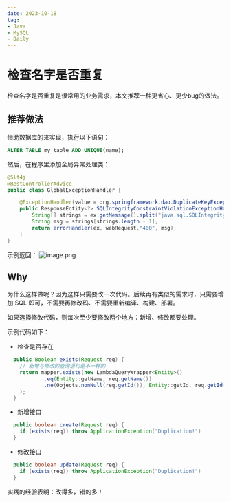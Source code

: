 ```yaml
---
date: 2023-10-18
tag:
- Java
- MySQL
- Daily
---
```


# 检查名字是否重复
检查名字是否重复是很常用的业务需求，本文推荐一种更省心、更少bug的做法。

<!-- more -->

## 推荐做法
借助数据库的来实现，执行以下语句：
```sql
ALTER TABLE my_table ADD UNIQUE(name);
```

然后，在程序里添加全局异常处理类：
```java
@Slf4j
@RestControllerAdvice
public class GlobalExceptionHandler {

    @ExceptionHandler(value = org.springframework.dao.DuplicateKeyException.class)
    public ResponseEntity<?> SQLIntegrityConstraintViolationExceptionHandler(Exception ex, HttpServletRequest webRequest) {
        String[] strings = ex.getMessage().split("java.sql.SQLIntegrityConstraintViolationException: ");
        String msg = strings[strings.length - 1];
        return errorHandler(ex, webRequest,"400", msg);
    }
}
```

示例返回：
![image.png](https://cdn.nlark.com/yuque/0/2023/png/160590/1697616346892-cea4b6c7-1966-4dc5-84c6-d901eeeabd65.png#averageHue=%23fcfbfb&clientId=u791d113b-6ee5-4&from=paste&height=146&id=u5e5b9578&originHeight=146&originWidth=575&originalType=binary&ratio=1&rotation=0&showTitle=false&size=11093&status=done&style=none&taskId=u48e1cd4e-70db-4617-be80-0ec3828b522&title=&width=575)
## Why
为什么这样做呢？因为这样只需要改一次代码。后续再有类似的需求时，只需要增加 SQL 即可，不需要再修改码、不需要重新编译、构建、部署。

如果选择修改代码，则每次至少要修改两个地方：新增、修改都要处理。

示例代码如下：

- 检查是否存在
```java
  public Boolean exists(Request req) {
    // 新增与修改的查询语句是不一样的
    return mapper.exists(new LambdaQueryWrapper<Entity>()
            .eq(Entity::getName, req.getName())
            .ne(Objects.nonNull(req.getId()), Entity::getId, req.getId())
    );
  }
```

- 新增接口
```java
  public boolean create(Request req) {
    if (exists(req)) throw ApplicationException("Duplication!")
  }
```

- 修改接口
```java
  public boolean update(Request req) {
    if (exists(req)) throw ApplicationException("Duplication!")
  }
```

实践的经验表明：改得多，错的多！
